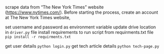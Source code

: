scrape data from “The New York Times” website (https://www.nytimes.com/). Before starting the process, create an account at The New York Times website,

set username and password as environment variable
update drive location in `driver.py` file
install requirements to run script from requirments.txt file
`pip install -r requirments.txt`

get user details `python login.py`
get tech article details `python tech-page.py`
